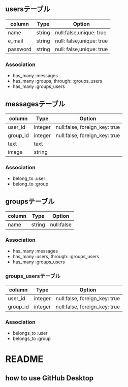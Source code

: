 
## usersテーブル
|column|Type|Option|
|------|----|------|
|name|string|null:false,unique: true|
|e_mail|string|null: false,unique: true|
|password|string|null: false,unique: true|
### Association
- has_many :messages
- has_many :groups, through: :groups_users
- has_many :groups_users

## messagesテーブル
|column|Type|Option|
|------|----|------|
|user_id|integer|null:false, foreign_key: true|
|group_id|integer|null:false, foreign_key: true|
|text|text|
|image|string|
### Association
- belong_to :user
- belong_to :group

## groupsテーブル
|column|Type|Option|
|------|----|------|
|name|string|null:false|
### Association
- has_many :messages
- has_many :users, through: :groups_users
- has_many :groups_users

### groups_usersテーブル
|column|Type|Option|
|------|----|------|
|user_id|integer|null:false, foreign_key: true|
|group_id|integer|null:false, foreign_key: true|
### Association
- belongs_to :user
- belongs_to :group

# README
## how to use GitHub Desktop

